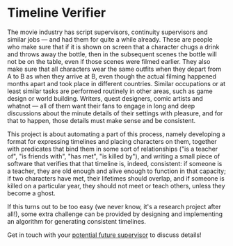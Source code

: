 # Timeline Verifier

The movie industry has script supervisors, continuity supervisors and similar jobs — and had them for quite a while already. These are people who make sure that if it is shown on screen that a character chugs a drink and throws away the bottle, then in the subsequent scenes the bottle will not be on the table, even if those scenes were filmed earlier. They also make sure that all characters wear the same outfits when they depart from A to B as when they arrive at B, even though the actual filming happened months apart and took place in different countries. Similar occupations or at least similar tasks are performed routinely in other areas, such as game design or world building. Writers, quest designers, comic artists and whatnot — all of them want their fans to engage in long and deep discussions about the minute details of their settings with pleasure, and for that to happen, those details must make sense and be consistent.

This project is about automating a part of this process, namely developing a format for expressing timelines and placing characters on them, together with predicates that bind them in some sort of relationships ("is a teacher of", "is friends with", "has met", "is killed by"), and writing a small piece of software that verifies that that timeline is, indeed, consistent: if someone is a teacher, they are old enough and alive enough to function in that capacity; if two characters have met, their lifetimes should overlap, and if someone is killed on a particular year, they should not meet or teach others, unless they become a ghost.

If this turns out to be too easy (we never know, it's a research project after all!), some extra challenge can be provided by designing and implementing an algorithm for generating consistent timelines.

Get in touch with your [potential future supervisor](mailto:v.zaytsev@utwente.nl) to discuss details!
